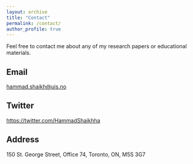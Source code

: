 ```yaml
---
layout: archive
title: "Contact"
permalink: /contact/
author_profile: true
---
```


Feel free to contact me about any of my research papers or educational materials.

Email
---
<hammad.shaikh@uis.no>

Twitter
---
<https://twitter.com/HammadShaikhha>

Address
---
150 St. George Street, Office 74, Toronto, ON, M5S 3G7


